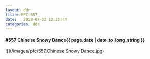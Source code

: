 ```yaml
---
layout: ddr
title: PFC 557
date:   2018-07-22 12:33:44
categories: ddr
---
```


#### **#557** Chinese Snowy Dance<span class="pull-right">{{ page.date | date_to_long_string }}</span>
![](/images/pfc/557_Chinese Snowy Dance.jpg)
